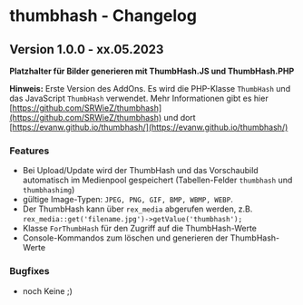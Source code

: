 # thumbhash - Changelog

## Version 1.0.0 - xx.05.2023

**Platzhalter für Bilder generieren mit ThumbHash.JS und ThumbHash.PHP**

**Hinweis:** Erste Version des AddOns. Es wird die PHP-Klasse `ThumbHash` und das JavaScript `ThumbHash` verwendet. Mehr Informationen gibt es hier [https://github.com/SRWieZ/thumbhash](https://github.com/SRWieZ/thumbhash) und dort [https://evanw.github.io/thumbhash/](https://evanw.github.io/thumbhash/)

### Features

* Bei Upload/Update wird der ThumbHash und das Vorschaubild automatisch im Medienpool gespeichert (Tabellen-Felder `thumbhash` und `thumbhashimg`)
* gültige Image-Typen: `JPEG, PNG, GIF, BMP, WBMP, WEBP`.
* Der ThumbHash kann über `rex_media` abgerufen werden, z.B. `rex_media::get('filename.jpg')->getValue('thumbhash');`
* Klasse `ForThumbHash` für den Zugriff auf die ThumbHash-Werte
* Console-Kommandos zum löschen und generieren der ThumbHash-Werte

### Bugfixes

 * noch Keine ;)
